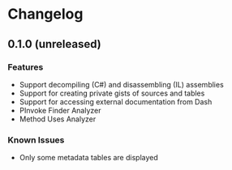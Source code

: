 # Changelog

## 0.1.0 (unreleased)

### Features
- Support decompiling (C#) and disassembling (IL) assemblies
- Support for creating private gists of sources and tables
- Support for accessing external documentation from Dash
- PInvoke Finder Analyzer
- Method Uses Analyzer

### Known Issues
- Only some metadata tables are displayed

